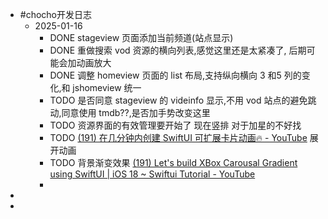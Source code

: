 - #chocho开发日志
	- 2025-01-16
		- DONE stageview 页面添加当前频道(站点显示)
		- DONE 重做搜索 vod 资源的横向列表,感觉这里还是太紧凑了, 后期可能会加动画放大
		- DONE 调整 homeview 页面的 list 布局,支持纵向横向 3 和5 列的变化,和 jshomeview 统一
		- TODO  是否同意 stageview 的 videinfo 显示,不用 vod 站点的避免跳动,同意使用 tmdb??,是否加手势改变这里
		- TODO 资源界面的有效管理要开始了 现在竖排 对于加星的不好找
		- TODO  [(191) 在几分钟内创建 SwiftUI 可扩展卡片动画🔥 - YouTube](https://www.youtube.com/watch?v=Se2kTH6k0f8) 展开动画
		- TODO  背景渐变效果 [(191) Let's build XBox Carousal Gradient using SwiftUI | iOS 18 ~ Swiftui Tutorial - YouTube](https://www.youtube.com/watch?v=5MdJVKORBGE)
		-
-
-